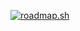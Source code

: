 [![roadmap.sh](https://roadmap.sh/card/wide/669fd649da00e39c49e510d4?variant=dark&roadmaps=backend%2Cdevops%2Cai-engineer%2Csoftware-design-architecture)](https://roadmap.sh)
